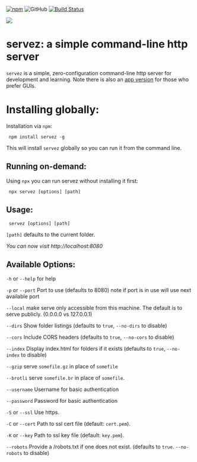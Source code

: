 [![npm](https://img.shields.io/npm/v/servez.svg?style=flat-square)](https://www.npmjs.com/package/servez)
![GitHub](https://img.shields.io/github/license/greggman/servez-cli?style=flat-square)
[![Build Status](https://travis-ci.org/greggman/servez-lib.svg?branch=master)](https://travis-ci.org/greggman/servez-lib)


![](https://github.com/greggman/servez/raw/master/icon.png)

# servez: a simple command-line http server

`servez` is a simple, zero-configuration command-line http server for development and learning. Note there is also an [app version](https://greggman.github.io/servez/) for those who prefer GUIs.

# Installing globally:

Installation via `npm`:

     npm install servez -g

This will install `servez` globally so you can run it from the command line.

## Running on-demand:

Using `npx` you can run servez without installing it first:

     npx servez [options] [path]

## Usage:

     servez [options] [path] 

`[path]` defaults to the current folder. 

*You can now visit http://localhost:8080*

## Available Options:

`-h` or `--help` for help

`-p` or `--port` Port to use (defaults to 8080) note if port is in use will use next available port

`--local` make serve only accessible from this machine. The default
is to serve publicly. (0.0.0.0 vs 127.0.0.1)

`--dirs` Show folder listings (defaults to `true`, `--no-dirs` to disable)

`--cors` Include CORS headers (defaults to `true`, `--no-cors` to disable)

`--index` Display index.html for folders if it exists (defaults to `true`, `--no-index` to disable)

`--gzip` serve `somefile.gz` in place of `somefile`

`--brotli` serve `somefile.br` in place of `somefile`.

`--username` Username for basic authentication

`--password` Password for basic authentication

`-S` or `--ssl` Use https.

`-C` or `--cert` Path to ssl cert file (default: `cert.pem`).

`-K` or `--key` Path to ssl key file (default: `key.pem`).

`--robots` Provide a /robots.txt if one does not exist. (defaults to `true`. `--no-robots` to disable)


